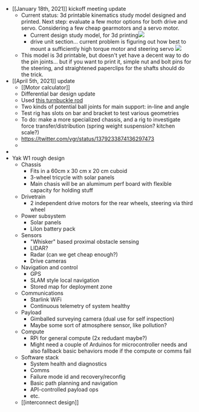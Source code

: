 - [[January 18th, 2021]] kickoff meeting update
    - Current status: 3d printable kinematics study model designed and printed. Next step: evaluate a few motor options for both drive and servo. Considering a few cheap gearmotors and a servo motor.
        - Current design study model, for 3d printing![](https://firebasestorage.googleapis.com/v0/b/firescript-577a2.appspot.com/o/imgs%2Fapp%2FArtOfGig%2FoDJSmgdKW9.png?alt=media&token=adc74e54-1c82-43f1-b865-615d668cd7a2)
        - drive unit section... current problem is figuring out how best to mount a sufficiently high torque motor and steering servo ![](https://firebasestorage.googleapis.com/v0/b/firescript-577a2.appspot.com/o/imgs%2Fapp%2FArtOfGig%2FFbq_LiteAk.png?alt=media&token=80b6f359-c34a-4bac-a178-d0514ee61952)
    - This model is 3d printable, but doesn't yet have a decent way to do the pin joints... but if you want to print it, simple nut and bolt pins for the steering, and straightened paperclips for the shafts should do the trick.
- [[April 5th, 2021]] update
    - [[Motor calculator]]
    - Differential bar design update
    - Used [this turnbuckle rod](https://www.amazon.com/gp/product/B07YNKPDLV/ref=ppx_yo_dt_b_asin_title_o00_s00?ie=UTF8&psc=1)
    - Two kinds of potential ball joints for main support: in-line and angle
    - Test rig has slots on bar and bracket to test various geometries
    - To do: make a more specialized chassis, and a rig to investigate force transfer/distribution (spring weight suspension? kitchen scale?)
    -   https://twitter.com/vgr/status/1379233874136297473
    - 
- 
- Yak W1 rough design
    - Chassis
        - Fits in a 60cm x 30 cm x 20 cm cuboid
        - 3-wheel tricycle with solar panels
        - Main chasis will be an alumimum perf board with flexible capacity for holding stuff
    - Drivetrain
        - 2 independent drive motors for the rear wheels, steering via third wheel
    - Power subsystem
        - Solar panels
        - LiIon battery pack
    - Sensors
        - "Whisker" based proximal obstacle sensing
        - LIDAR?
        - Radar (can we get cheap enough?)
        - Drive cameras
    - Navigation and control
        - GPS
        - SLAM style local navigation
        - Stored map for deployment zone
    - Communications
        - Starlink WiFi
        - Continuous telemetry of system healthy
    - Payload
        - Gimballed surveying camera (dual use for self inspection)
        - Maybe some sort of atmosphere sensor, like pollution?
    - Compute
        - RPi for general compute (2x redudant maybe?)
        - Might need a couple of Arduinos for microcontroller needs and also fallback basic behaviors mode if the compute or comms fail
    - Software stack
        - System health and diagnostics
        - Comms
        - Failure mode id and recovery/reconfig
        - Basic path planning and navigation
        - API-controlled payload ops
        - etc.
    - [[interconnect design]]
